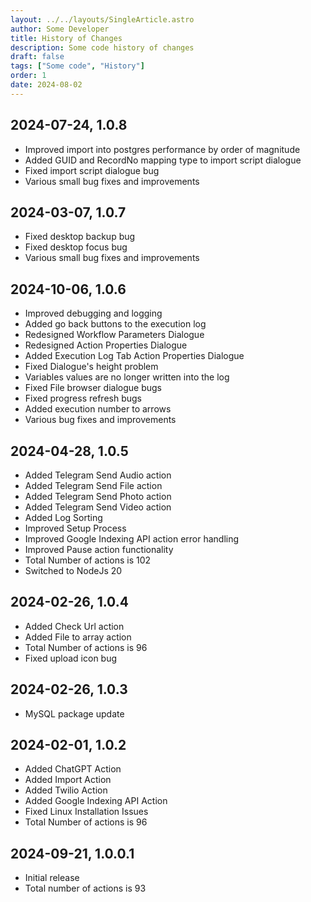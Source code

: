 ```yaml
---
layout: ../../layouts/SingleArticle.astro
author: Some Developer
title: History of Changes
description: Some code history of changes
draft: false
tags: ["Some code", "History"]
order: 1
date: 2024-08-02
---
```


## 2024-07-24, 1.0.8

- Improved import into postgres performance by order of magnitude
- Added GUID and RecordNo mapping type to import script dialogue
- Fixed import script dialogue bug
- Various small bug fixes and improvements

## 2024-03-07, 1.0.7

- Fixed desktop backup bug
- Fixed desktop focus bug
- Various small bug fixes and improvements

## 2024-10-06, 1.0.6

- Improved debugging and logging
- Added go back buttons to the execution log
- Redesigned Workflow Parameters Dialogue
- Redesigned Action Properties Dialogue
- Added Execution Log Tab Action Properties Dialogue
- Fixed Dialogue's height problem
- Variables values are no longer written into the log
- Fixed File browser dialogue bugs
- Fixed progress refresh bugs
- Added execution number to arrows
- Various bug fixes and improvements

## 2024-04-28, 1.0.5

- Added Telegram Send Audio action
- Added Telegram Send File action
- Added Telegram Send Photo action
- Added Telegram Send Video action
- Added Log Sorting
- Improved Setup Process
- Improved Google Indexing API action error handling
- Improved Pause action functionality
- Total Number of actions is 102
- Switched to NodeJs 20

## 2024-02-26, 1.0.4

- Added Check Url action
- Added File to array action
- Total Number of actions is 96
- Fixed upload icon bug

## 2024-02-26, 1.0.3

- MySQL package update

## 2024-02-01, 1.0.2

- Added ChatGPT Action
- Added Import Action
- Added Twilio Action
- Added Google Indexing API Action
- Fixed Linux Installation Issues
- Total Number of actions is 96

## 2024-09-21, 1.0.0.1

- Initial release
- Total number of actions is 93
